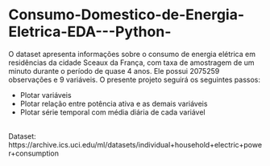 # Consumo-Domestico-de-Energia-Eletrica-EDA---Python-

O dataset apresenta informações sobre o consumo de energia elétrica em residências da cidade Sceaux da França, com taxa de amostragem de um minuto durante o período de quase 4 anos. Ele possui 2075259 observações e 9 variáveis. O presente projeto seguirá os seguintes passos:

* Plotar variáveis
* Plotar relação entre potência ativa e as demais variáveis
* Plotar série temporal com média diária de cada variável <br>
<br>
Dataset: https://archive.ics.uci.edu/ml/datasets/individual+household+electric+power+consumption


